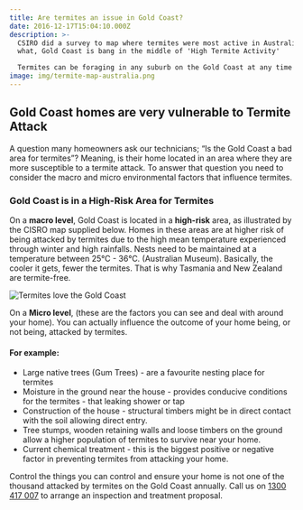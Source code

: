 ```yaml
---
title: Are termites an issue in Gold Coast?
date: 2016-12-17T15:04:10.000Z
description: >-
  CSIRO did a survey to map where termites were most active in Australia. Guess
  what, Gold Coast is bang in the middle of 'High Termite Activity'

  Termites can be foraging in any suburb on the Gold Coast at any time!
image: img/termite-map-australia.png
---
```

## Gold Coast homes are very vulnerable to Termite Attack

A question many homeowners ask our technicians; “Is the Gold Coast a bad area for termites”? Meaning, is their home located in an area where they are more susceptible to a termite attack. To answer that question you need to consider the macro and micro environmental factors that influence termites.

### Gold Coast is in a High-Risk Area for Termites

On a **macro level**, Gold Coast is located in a **high-risk** area, as illustrated by the CISRO map supplied below. Homes in these areas are at higher risk of being attacked by termites due to the high mean temperature experienced through winter and high rainfalls. Nests need to be maintained at a temperature between 25°C - 36°C. (Australian Museum). Basically, the cooler it gets, fewer the termites. That is why Tasmania and New Zealand are termite-free.

![Termites love the Gold Coast](img/termites-on-holiday-on-the-gold-coast.png)

On a **Micro level**, (these are the factors you can see and deal with around your home). You can actually influence the outcome of your home being, or not being, attacked by termites. 

#### **For example:**

* Large native trees (Gum Trees) - are a favourite nesting place for termites 
* Moisture in the ground near the house - provides conducive conditions for the termites - that leaking shower or tap
* Construction of the house - structural timbers might be in direct contact with the soil allowing direct entry.
* Tree stumps, wooden retaining walls and loose timbers on the ground allow a higher population of termites to survive near your home.
* Current chemical treatment - this is the biggest positive or negative factor in preventing termites from attacking your home.

Control the things you can control and ensure your home is not one of the thousand attacked by termites on the Gold Coast annually. Call us on [1300 417 007](tel:1300417007) to arrange an inspection and treatment proposal.